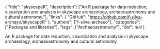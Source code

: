 {
  "title": "skyscapeR",
  "description": ["An R package for data reduction, visualization and analysis in skyscape archaeology, archaeoastronomy and cultural astronomy."],
  "links": {
    "GitHub": "https://github.com/f-silva-archaeo/skyscapeR"
  },
  "authors": ["f-silva-archaeo"],
  "categories": ["Packages and libraries"],
  "tags": ["Archaeoastronomy"],
  "doi": null
}

<!-- Generated by csv2md.R – do not edit by hand -->

An R package for data reduction, visualization and analysis in skyscape archaeology, archaeoastronomy and cultural astronomy.